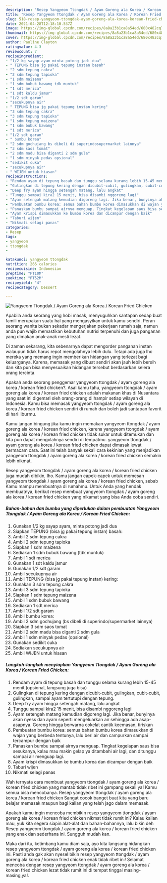 ```yaml
---
description: "Resep Yangyeom Ttongdak / Ayam Goreng ala Korea / Korean Fried Chicken yang nikmat dan Mudah Dibuat"
title: "Resep Yangyeom Ttongdak / Ayam Goreng ala Korea / Korean Fried Chicken yang nikmat dan Mudah Dibuat"
slug: 518-resep-yangyeom-ttongdak-ayam-goreng-ala-korea-korean-fried-chicken-yang-nikmat-dan-mudah-dibuat
date: 2021-04-28T12:18:10.537Z
image: https://img-global.cpcdn.com/recipes/8a8a23b1ca8a54ed/680x482cq70/yangyeom-ttongdak-ayam-goreng-ala-korea-korean-fried-chicken-foto-resep-utama.jpg
thumbnail: https://img-global.cpcdn.com/recipes/8a8a23b1ca8a54ed/680x482cq70/yangyeom-ttongdak-ayam-goreng-ala-korea-korean-fried-chicken-foto-resep-utama.jpg
cover: https://img-global.cpcdn.com/recipes/8a8a23b1ca8a54ed/680x482cq70/yangyeom-ttongdak-ayam-goreng-ala-korea-korean-fried-chicken-foto-resep-utama.jpg
author: Pauline Clayton
ratingvalue: 4.3
reviewcount: 7
recipeingredient:
- "1/2 kg sayap ayam minta potong jadi dua"
- " TEPUNG bisa jg pakai tepung instan basah"
- "2 sdm tepung cakra"
- "2 sdm tepung tapioka"
- "1 sdm maizena"
- "1 sdm bubuk bawang tdk muntuk"
- "1 sdt merica"
- "1 sdt kaldu jamur"
- "1/2 sdt garam"
- "secukupnya air"
- " TEPUNG bisa jg pakai tepung instan kering"
- "3 sdm tepung cakra"
- "3 sdm tepung tapioka"
- "1 sdm tepung maizena"
- "1 sdm bubuk bawang"
- "1 sdt merica"
- "1/2 sdt garam"
- " bumbu korea"
- "2 sdm gochujang bs dibeli di superindosupermarket lainnya"
- "3 sdm saos tomat"
- "2 sdm madu bisa diganti 2 sdm gula"
- "1 sdm minyak pedas opsional"
- "sedikit cuka"
- "secukupnya air"
- " WIJEN untuk hiasan"
recipeinstructions:
- "Rendam ayam di tepung basah dan tunggu selama kurang lebih 15-45 menit (opsional, langsung juga bisa)"
- "Gulingkan di tepung kering dengan dicubit-cubit, gulingkan, cubit-cubit, gulingkan, sampai ayam tertutupi dengan tepung."
- "Deep fry ayam hingga setengah matang, lalu angkat"
- "Tunggu sampai kira2 15 menit, bisa disambi nggoreng lagi"
- "Ayam setengah matang kemudian digoreng lagi. Jika benar, bunyinya akan nyess dan ayam seperti mengeluarkan air sehingga ada asap-asapnya. Goreng hingga berwarna cokelat cantik keemasan, tiriskan"
- "Pembuatan bumbu korea: semua bahan bumbu korea dimasukkan di wajan yang berbeda tentunya, lalu beri air dan campurkan sampai tercampur dengan baik"
- "Panaskan bumbu sampai airnya menguap. Tingkat kegelapan saus bisa sesukanya, kalau mau makin gelap ya ditambahi air lagi, dan ditunggu sampai air menguap lagi."
- "Ayam krispi dimasukkan ke bumbu korea dan dicampur dengan baik"
- "Taburi wijen"
- "Nikmati selagi panas"
categories:
- Resep
tags:
- yangyeom
- ttongdak
- 

katakunci: yangyeom ttongdak  
nutrition: 266 calories
recipecuisine: Indonesian
preptime: "PT10M"
cooktime: "PT52M"
recipeyield: "4"
recipecategory: Dessert

---
```



![Yangyeom Ttongdak / Ayam Goreng ala Korea / Korean Fried Chicken](https://img-global.cpcdn.com/recipes/8a8a23b1ca8a54ed/680x482cq70/yangyeom-ttongdak-ayam-goreng-ala-korea-korean-fried-chicken-foto-resep-utama.jpg)

Apabila anda seorang yang hobi masak, menyuguhkan santapan sedap buat famili merupakan suatu hal yang mengasyikan untuk kamu sendiri. Peran seorang  wanita bukan sekadar mengerjakan pekerjaan rumah saja, namun anda pun wajib memastikan kebutuhan nutrisi terpenuhi dan juga panganan yang dimakan anak-anak mesti lezat.

Di zaman  sekarang, kita sebenarnya dapat mengorder panganan instan walaupun tidak harus repot mengolahnya lebih dulu. Tetapi ada juga lho mereka yang memang ingin memberikan hidangan yang terlezat bagi keluarganya. Karena, memasak yang dibuat sendiri akan jauh lebih bersih dan kita pun bisa menyesuaikan hidangan tersebut berdasarkan selera orang tercinta. 



Apakah anda seorang penggemar yangyeom ttongdak / ayam goreng ala korea / korean fried chicken?. Asal kamu tahu, yangyeom ttongdak / ayam goreng ala korea / korean fried chicken adalah makanan khas di Nusantara yang saat ini digemari oleh orang-orang di hampir setiap wilayah di Indonesia. Kamu bisa memasak yangyeom ttongdak / ayam goreng ala korea / korean fried chicken sendiri di rumah dan boleh jadi santapan favorit di hari liburmu.

Kamu jangan bingung jika kamu ingin memakan yangyeom ttongdak / ayam goreng ala korea / korean fried chicken, karena yangyeom ttongdak / ayam goreng ala korea / korean fried chicken tidak sukar untuk ditemukan dan kita pun dapat mengolahnya sendiri di tempatmu. yangyeom ttongdak / ayam goreng ala korea / korean fried chicken dapat dimasak lewat bermacam cara. Saat ini telah banyak sekali cara kekinian yang menjadikan yangyeom ttongdak / ayam goreng ala korea / korean fried chicken semakin lebih nikmat.

Resep yangyeom ttongdak / ayam goreng ala korea / korean fried chicken juga mudah dibikin, lho. Kamu jangan capek-capek untuk memesan yangyeom ttongdak / ayam goreng ala korea / korean fried chicken, sebab Kamu mampu membuatnya di rumahmu. Untuk Anda yang hendak membuatnya, berikut resep membuat yangyeom ttongdak / ayam goreng ala korea / korean fried chicken yang nikamat yang bisa Anda coba sendiri.

<!--inarticleads1-->

##### Bahan-bahan dan bumbu yang diperlukan dalam pembuatan Yangyeom Ttongdak / Ayam Goreng ala Korea / Korean Fried Chicken:

1. Gunakan 1/2 kg sayap ayam, minta potong jadi dua
1. Siapkan  TEPUNG (bisa jg pakai tepung instan) basah:
1. Ambil 2 sdm tepung cakra
1. Ambil 2 sdm tepung tapioka
1. Siapkan 1 sdm maizena
1. Sediakan 1 sdm bubuk bawang (tdk muntuk)
1. Ambil 1 sdt merica
1. Gunakan 1 sdt kaldu jamur
1. Gunakan 1/2 sdt garam
1. Ambil secukupnya air
1. Ambil  TEPUNG (bisa jg pakai tepung instan) kering:
1. Gunakan 3 sdm tepung cakra
1. Ambil 3 sdm tepung tapioka
1. Siapkan 1 sdm tepung maizena
1. Ambil 1 sdm bubuk bawang
1. Sediakan 1 sdt merica
1. Ambil 1/2 sdt garam
1. Ambil  bumbu korea:
1. Ambil 2 sdm gochujang (bs dibeli di superindo/supermarket lainnya)
1. Siapkan 3 sdm saos tomat
1. Ambil 2 sdm madu bisa diganti 2 sdm gula
1. Ambil 1 sdm minyak pedas (opsional)
1. Gunakan sedikit cuka
1. Sediakan secukupnya air
1. Ambil  WIJEN untuk hiasan




<!--inarticleads2-->

##### Langkah-langkah menyiapkan Yangyeom Ttongdak / Ayam Goreng ala Korea / Korean Fried Chicken:

1. Rendam ayam di tepung basah dan tunggu selama kurang lebih 15-45 menit (opsional, langsung juga bisa)
1. Gulingkan di tepung kering dengan dicubit-cubit, gulingkan, cubit-cubit, gulingkan, sampai ayam tertutupi dengan tepung.
1. Deep fry ayam hingga setengah matang, lalu angkat
1. Tunggu sampai kira2 15 menit, bisa disambi nggoreng lagi
1. Ayam setengah matang kemudian digoreng lagi. Jika benar, bunyinya akan nyess dan ayam seperti mengeluarkan air sehingga ada asap-asapnya. Goreng hingga berwarna cokelat cantik keemasan, tiriskan
1. Pembuatan bumbu korea: semua bahan bumbu korea dimasukkan di wajan yang berbeda tentunya, lalu beri air dan campurkan sampai tercampur dengan baik
1. Panaskan bumbu sampai airnya menguap. Tingkat kegelapan saus bisa sesukanya, kalau mau makin gelap ya ditambahi air lagi, dan ditunggu sampai air menguap lagi.
1. Ayam krispi dimasukkan ke bumbu korea dan dicampur dengan baik
1. Taburi wijen
1. Nikmati selagi panas




Wah ternyata cara membuat yangyeom ttongdak / ayam goreng ala korea / korean fried chicken yang mantab tidak ribet ini gampang sekali ya! Kamu semua bisa mencobanya. Resep yangyeom ttongdak / ayam goreng ala korea / korean fried chicken Sangat cocok banget buat kita yang baru belajar memasak maupun bagi kalian yang telah jago dalam memasak.

Apakah kamu ingin mencoba membikin resep yangyeom ttongdak / ayam goreng ala korea / korean fried chicken nikmat tidak rumit ini? Kalau kalian mau, yuk kita segera siapin alat-alat dan bahan-bahannya, lalu bikin deh Resep yangyeom ttongdak / ayam goreng ala korea / korean fried chicken yang enak dan sederhana ini. Sungguh mudah kan. 

Maka dari itu, ketimbang kamu diam saja, ayo kita langsung hidangkan resep yangyeom ttongdak / ayam goreng ala korea / korean fried chicken ini. Pasti anda gak akan nyesel bikin resep yangyeom ttongdak / ayam goreng ala korea / korean fried chicken enak tidak ribet ini! Selamat mencoba dengan resep yangyeom ttongdak / ayam goreng ala korea / korean fried chicken lezat tidak rumit ini di tempat tinggal masing-masing,ya!.

